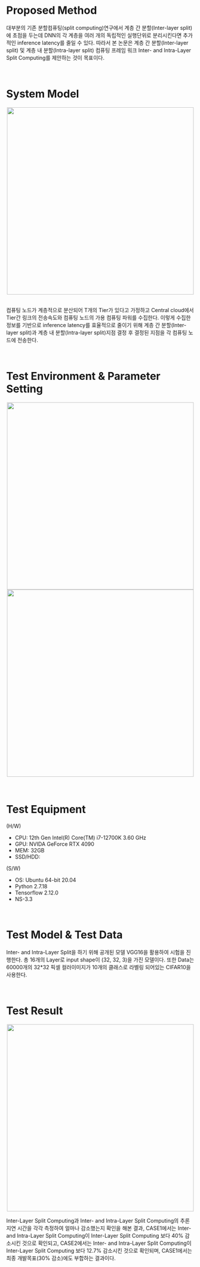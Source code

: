 <h1>Proposed Method</h1>
<body>대부분의 기존 분할컴퓨팅(split computing)연구에서 계층 간 분할(Inter-layer split)에 초점을 두는데 DNN의 각 계층을 여러 개의 독립적인 실행단위로 분리시킨다면 추가적인 inference latency를 줄일 수 있다. 따라서 본 논문은 계층 간 분할(Inter-layer split) 및 계층 내 분할(Intra-layer split) 컴퓨팅 프레임 워크 Inter- and Intra-Layer Split Computing를 제안하는 것이 목표이다.</body>

</br><h1>System Model</h1>
<p align="center">
<img src="https://github.com/amnlab/I-2SCF/assets/143478273/6f484f2e-8700-4cdd-b9a5-b3639bd89b59" width="500">
</p>
</br>
<body>컴퓨팅 노드가 계층적으로 분산되어 T개의 Tier가 있다고 가정하고 Central cloud에서 Tier간 링크의 전송속도와 컴퓨팅 노드의 가용 컴퓨팅 파워를 수집한다. 이렇게 수집한 정보를 기반으로 inference latency를 효율적으로 줄이기 위해 계층 간 분할(Inter-layer split)과 계층 내 분할(Intra-layer split)지점 결정 후 결정된 지점을 각 컴퓨팅 노드에 전송한다.</body>

</br><h1>Test Environment & Parameter Setting</h1>
<p align="center">
<img src="https://github.com/amnlab/I-2SCF/assets/143478273/355e705e-5fcb-4061-ac48-8ab7ee3c313b" width="500">
</br>
<img src="https://github.com/amnlab/I-2SCF/assets/143478273/d0b98541-6360-4c9f-8767-339052663efa" width="500">
</p>

</br><h1>Test Equipment</h1>
<body>

  (H/W)
  - CPU: 12th Gen Intel(R) Core(TM) i7-12700K 3.60 GHz
  - GPU: NVIDA GeForce RTX 4090
  - MEM: 32GB
  - SSD/HDD:
    
  (S/W)
  - OS: Ubuntu 64-bit 20.04
  - Python 2.7.18
  - Tensorflow 2.12.0
  - NS-3.3
</body>

</br><h1>Test Model & Test Data</h1>
<body>
  Inter- and Intra-Layer Split을 하기 위해 공개된 모델 VGG16을 활용하여 시험을 진행한다. 총 16개의 Layer로 input shape이 (32, 32, 3)을 가진 모델이다.
  또한 Data는 60000개의 32*32 픽셀 컬러이미지가 10개의 클래스로 라벨링 되어있는 CIFAR10을 사용한다.
</body>

</br><h1>Test Result</h1>
<p align="center">
<img src="https://github.com/amnlab/I-2SCF/assets/143478273/b6cc009d-3a12-4d30-8fd9-0a4a51a3be13" width="500">
</p>
<body>
  Inter-Layer Split Computing과 Inter- and Intra-Layer Split Computing의 추론 지연 시간을 각각 측정하여 얼마나 감소했는지 확인을 해본 결과, CASE1에서는 Inter- and Intra-Layer Split Computing이 Inter-Layer Split Computing 보다 40% 감소시킨 것으로 확인되고, CASE2에서는 Inter- and Intra-Layer Split Computing이 Inter-Layer Split Computing 보다 12.7% 감소시킨 것으로 확인되며, CASE1에서는 최종 개발목표(30% 감소)에도 부합하는 결과이다.
</body>
